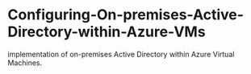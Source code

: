 # Configuring-On-premises-Active-Directory-within-Azure-VMs
 implementation of on-premises Active Directory within Azure Virtual Machines.
